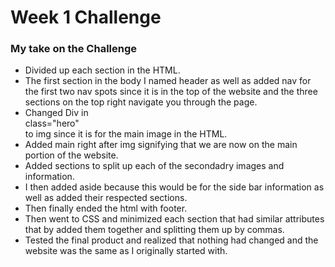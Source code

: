 # Week 1 Challenge

### My take on the Challenge
- Divided up each section in the HTML.
- The first section in the body I named header as well as added nav for the first two nav spots since it is in the top of the website and the three sections on the top right navigate you through the page.
- Changed Div in <div> class="hero" </div> to img since it is for the main image in the HTML.
- Added main right after img signifying that we are now on the main portion of the website.
- Added sections to split up each of the secondadry images and information.
- I then added aside because this would be for the side bar information as well as added their respected sections.
- Then finally ended the html with footer.
- Then went to CSS and minimized each section that had similar attributes that by added them together and splitting them up by commas.
- Tested the final product and realized that nothing had changed and the website was the same as I originally started with.
